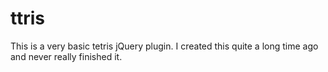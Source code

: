 # ttris
This is a very basic tetris jQuery plugin. I created this quite a long time ago and never really finished it.
